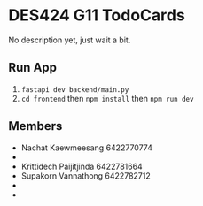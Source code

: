 # DES424 G11 TodoCards
No description yet, just wait a bit.

## Run App
1) `fastapi dev backend/main.py`
2) `cd frontend` then `npm install` then `npm run dev`

## Members
- Nachat Kaewmeesang 6422770774
- 
- Krittidech Paijitjinda 6422781664
- Supakorn Vannathong 6422782712
- 
- 

